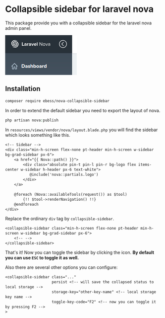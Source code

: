 # Collapsible sidebar for laravel nova

This package provide you with a collapsible sidebar for the laravel nova admin panel.

![Sidebar](docs/sidebar.png)

## Installation

```bash
composer require ebess/nova-collapsible-sidebar
```

In order to extend the default sidebar you need to export the layout of nova. 

```php
php artisan nova:publish
```

In `resources/views/vendor/nova/layout.blade.php` you will find the sidebar which looks something like this. 

```blade
<!-- Sidebar -->
<div class="min-h-screen flex-none pt-header min-h-screen w-sidebar bg-grad-sidebar px-6">
    <a href="{{ Nova::path() }}">
        <div class="absolute pin-t pin-l pin-r bg-logo flex items-center w-sidebar h-header px-6 text-white">
           @include('nova::partials.logo')
        </div>
    </a>

    @foreach (Nova::availableTools(request()) as $tool)
        {!! $tool->renderNavigation() !!}
    @endforeach
</div>
```

Replace the ordinary `div` tag by `collapsible-sidebar`.

```blade
<collapsible-sidebar class="min-h-screen flex-none pt-header min-h-screen w-sidebar bg-grad-sidebar px-6">
    <!-- -->
</collapsible-sidebar>
```

That's it! Now you can toggle the sidebar by clicking the icon. **By default you can use `ESC` to toggle it as well.** 

Also there are several other options you can configure:

```
<collapsible-sidebar class="..."
                     persist <!-- will save the collapsed status to local storage -->
                     storage-key="other-key-name" <!-- local storage key name -->
                     toggle-key-code="F2" <!-- now you can toggle it by pressing F2 -->
>
```


